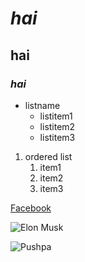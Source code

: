 # *hai*

## **hai**

### ***hai***

* listname
  * listitem1
  * listitem2
  * listitem3
1. ordered list
    1. item1
    2. item2
    3. item3


[Facebook](https://www.facebook.com/)

![Elon Musk](https://i.insider.com/6183d20c23745d001824fa70?width=700)

![Pushpa]()
